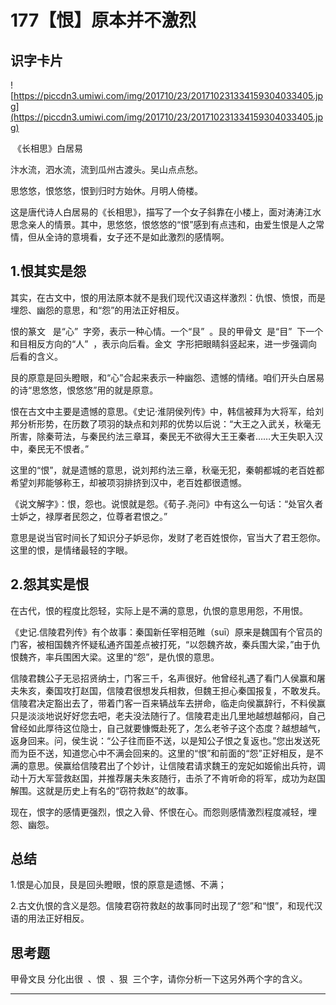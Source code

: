 # 177【恨】原本并不激烈

## 识字卡片

![https://piccdn3.umiwi.com/img/201710/23/201710231334159304033405.jpg](https://piccdn3.umiwi.com/img/201710/23/201710231334159304033405.jpg)

 《长相思》白居易

汴水流，泗水流，流到瓜州古渡头。吴山点点愁。

思悠悠，恨悠悠，恨到归时方始休。月明人倚楼。

这是唐代诗人白居易的《长相思》，描写了一个女子斜靠在小楼上，面对涛涛江水思念亲人的情景。其中，思悠悠，恨悠悠的“恨”感到有点违和，由爱生恨是人之常情，但从全诗的意境看，女子还不是如此激烈的感情啊。

## 1.恨其实是怨

其实，在古文中，恨的用法原本就不是我们现代汉语这样激烈：仇恨、愤恨，而是埋怨、幽怨的意思，和“怨”的用法正好相反。

恨的篆文   是“心”  字旁，表示一种心情。一个“艮”  。艮的甲骨文  是“目”  下一个和目相反方向的“人”  ，表示向后看。金文  字形把眼睛斜竖起来，进一步强调向后看的含义。

艮的原意是回头瞪眼，和“心”合起来表示一种幽怨、遗憾的情绪。咱们开头白居易的诗“思悠悠，恨悠悠”用的就是原意。

恨在古文中主要是遗憾的意思。《史记·淮阴侯列传》中，韩信被拜为大将军，给刘邦分析形势，在历数了项羽的缺点和刘邦的优势以后说：“大王之入武关，秋毫无所害，除秦苛法，与秦民约法三章耳，秦民无不欲得大王王秦者……大王失职入汉中，秦民无不恨者。”

这里的“恨”，就是遗憾的意思，说刘邦约法三章，秋毫无犯，秦朝都城的老百姓都希望刘邦能够称王，却被项羽排挤到汉中，老百姓都很遗憾。

《说文解字》：恨，怨也。说恨就是怨。《荀子.尧问》中有这么一句话：“处官久者士妒之，禄厚者民怨之，位尊者君恨之。”

意思是说当官时间长了知识分子妒忌你，发财了老百姓恨你，官当大了君王怨你。这里的恨，是情绪最轻的字眼。

## 2.怨其实是恨

在古代，恨的程度比怨轻，实际上是不满的意思，仇恨的意思用怨，不用恨。

《史记.信陵君列传》有个故事：秦国新任宰相范睢（suī）原来是魏国有个官员的门客，被相国魏齐怀疑私通齐国差点被打死，“以怨魏齐故，秦兵围大梁，”由于仇恨魏齐，率兵围困大梁。这里的“怨”，是仇恨的意思。

信陵君魏公子无忌招贤纳士，门客三千，名声很好。他曾经礼遇了看门人侯赢和屠夫朱亥，秦国攻打赵国，信陵君很想发兵相救，但魏王担心秦国报复，不敢发兵。信陵君决定豁出去了，带着门客一百来辆战车去拼命，临走向侯赢辞行，不料侯赢只是淡淡地说好好您去吧，老夫没法随行了。信陵君走出几里地越想越郁闷，自己曾经如此厚待这位隐士，自己就要慷慨赴死了，怎么老爷子这个态度？越想越气，返身回来。问，侯生说：“公子往而臣不送，以是知公子恨之复返也。”您出发送死而为臣不送，知道您心中不满会回来的。这里的“恨”和前面的“怨”正好相反，是不满的意思。侯赢给信陵君出了个妙计，让信陵君请求魏王的宠妃如姬偷出兵符，调动十万大军营救赵国，并推荐屠夫朱亥随行，击杀了不肯听命的将军，成功为赵国解围。这就是历史上有名的“窃符救赵”的故事。

现在，恨字的感情更强烈，恨之入骨、怀恨在心。而怨则感情激烈程度减轻，埋怨、幽怨。

## 总结

1.恨是心加艮，艮是回头瞪眼，恨的原意是遗憾、不满；

2.古文仇恨的含义是怨。信陵君窃符救赵的故事同时出现了“怨”和“恨”，和现代汉语的用法正好相反。

## 思考题

甲骨文艮 分化出很  、恨  、狠  三个字，请你分析一下这另外两个字的含义。

---
